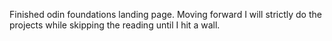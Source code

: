 Finished odin foundations landing page.
Moving forward I will strictly do the projects while skipping the reading until I hit a wall.
